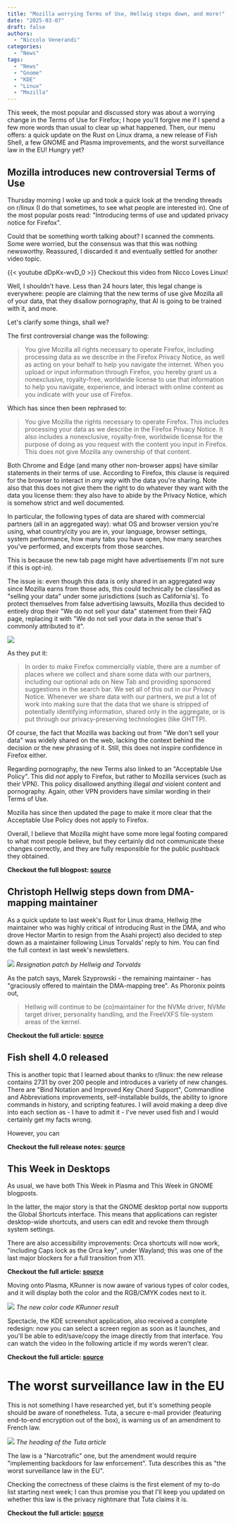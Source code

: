 ```yaml
---
title: "Mozilla worrying Terms of Use, Hellwig steps down, and more!"
date: "2025-03-07"
draft: false
authors:
  - "Niccolo Venerandi"
categories:
  - "News"
tags:
  - "News"
  - "Gnome"
  - "KDE"
  - "Linux"
  - "Mozilla"
---
```


This week, the most popular and discussed story was about a worrying change in the Terms of Use for Firefox; I hope you'll forgive me if I spend a few more words than usual to clear up what happened. Then, our menu offers: a quick update on the Rust on Linux drama, a new release of Fish Shell, a few GNOME and Plasma improvements, and the worst surveillance law in the EU! Hungry yet?

## Mozilla introduces new controversial Terms of Use

Thursday morning I woke up and took a quick look at the trending threads on r/linux (I do that sometimes, to see what people are interested in). One of the most popular posts read: "Introducing terms of use and updated privacy notice for Firefox".

Could that be something worth talking about? I scanned the comments. Some were worried, but the consensus was that this was nothing newsworthy. Reassured, I discarded it and eventually settled for another video topic.

{{< youtube dDpKx-wvD_0 >}}
Checkout this video from Nicco Loves Linux!

Well, I shouldn't have. Less than 24 hours later, this legal change is everywhere: people are claiming that the new terms of use give Mozilla all of your data, that they disallow pornography, that AI is going to be trained with it, and more.

Let's clarify some things, shall we?

The first controversial change was the following:

> You give Mozilla all rights necessary to operate Firefox, including processing data as we describe in the Firefox Privacy Notice, as well as acting on your behalf to help you navigate the internet. When you upload or input information through Firefox, you hereby grant us a nonexclusive, royalty-free, worldwide license to use that information to help you navigate, experience, and interact with online content as you indicate with your use of Firefox.

Which has since then been rephrased to:

> You give Mozilla the rights necessary to operate Firefox. This includes processing your data as we describe in the Firefox Privacy Notice. It also includes a nonexclusive, royalty-free, worldwide license for the purpose of doing as you request with the content you input in Firefox. This does not give Mozilla any ownership of that content.

Both Chrome and Edge (and many other non-browser apps) have similar statements in their terms of use. According to Firefox, this clause is required for the browser to interact in _any way_ with the data you're sharing. Note also that this does not give them the right to do whatever they want with the data you license them: they also have to abide by the Privacy Notice, which is somehow strict and well documented.

In particular, the following types of data are shared with commercial partners (all in an aggregated way): what OS and browser version you're using, what country/city you are in, your language, browser settings, system performance, how many tabs you have open, how many searches you've performed, and excerpts from those searches.

This is because the new tab page might have advertisements (I'm not sure if this is opt-in).

The issue is: even though this data is only shared in an aggregated way since Mozilla earns from those ads, this could technically be classified as "selling your data" under some jurisdictions (such as California's). To protect themselves from false advertising lawsuits, Mozilla thus decided to entirely drop their "We do not sell your data" statement from their FAQ page, replacing it with "We do not sell your data in the sense that's commonly attributed to it".

![](images/00_firefix-terms-of-use.png)

As they put it:

> In order to make Firefox commercially viable, there are a number of places where we collect and share some data with our partners, including our optional ads on New Tab and providing sponsored suggestions in the search bar. We set all of this out in our Privacy Notice. Whenever we share data with our partners, we put a lot of work into making sure that the data that we share is stripped of potentially identifying information, shared only in the aggregate, or is put through our privacy-preserving technologies (like OHTTP).

Of course, the fact that Mozilla was backing out from "We don't sell your data" was widely shared on the web, lacking the context behind the decision or the new phrasing of it. Still, this does not inspire confidence in Firefox either.

Regarding pornography, the new Terms also linked to an "Acceptable Use Policy". This did _not_ apply to Firefox, but rather to Mozilla services (such as their VPN). This policy disallowed anything illegal _and_ violent content and pornography. Again, other VPN providers have similar wording in their Terms of Use.

Mozilla has since then updated the page to make it more clear that the Acceptable Use Policy does not apply to Firefox.

Overall, I believe that Mozilla might have some more legal footing compared to what most people believe, but they certainly did not communicate these changes correctly, and they are fully responsible for the public pushback they obtained.

__Checkout the full blogpost: [source](https://blog.mozilla.org/en/products/firefox/update-on-terms-of-use/)__

## Christoph Hellwig steps down from DMA-mapping maintainer

As a quick update to last week's Rust for Linux drama, Hellwig (the maintainer who was highly critical of introducing Rust in the DMA, and who drove Hector Martin to resign from the Asahi project) also decided to step down as a maintainer following Linus Torvalds' reply to him. You can find the full context in last week's newsletters.

![](images/01_hellwig.png)
_Resignation patch by Hellwig and Torvalds_

As the patch says, Marek Szyprowski - the remaining maintainer - has "graciously offered to maintain the DMA-mapping tree". As Phoronix points out,

> Hellwig will continue to be (co)maintainer for the NVMe driver, NVMe target driver, personality handling, and the FreeVXFS file-system areas of the kernel.

__Checkout the full article: [source](https://www.phoronix.com/news/Hellwig-DMA-Helpers-Removed)__

## Fish shell 4.0 released

This is another topic that I learned about thanks to r/linux: the new release contains 2731 by over 200 people and introduces a variety of new changes. There are "Bind Notation and Improved Key Chord Support", Commandline and Abbreviations improvements, self-installable builds, the ability to ignore commands in history, and scripting features. I will avoid making a deep dive into each section as - I have to admit it - I've never used fish and I would certainly get my facts wrong.

However, you can

__Checkout the full release notes: [source](https://fishshell.com/blog/new-in-40/)__

## This Week in Desktops

As usual, we have both This Week in Plasma and This Week in GNOME blogposts.

In the latter, the major story is that the GNOME desktop portal now supports the Global Shortcuts interface. This means that applications can register desktop-wide shortcuts, and users can edit and revoke them through system settings.

There are also accessibility improvements: Orca shortcuts will now work, "including Caps lock as the Orca key", under Wayland; this was one of the last major blockers for a full transition from X11.

__Checkout the full article: [source](https://thisweek.gnome.org/posts/2025/02/twig-189/)__

Moving onto Plasma, KRunner is now aware of various types of color codes, and it will display both the color and the RGB/CMYK codes next to it.

![](images/02_colors.png)
_The new color code KRunner result_

Spectacle, the KDE screenshot application, also received a complete redesign: now you can select a screen region as soon as it launches, and you'll be able to edit/save/copy the image directly from that interface. You can watch the video in the following article if my words weren't clear.

__Checkout the full article: [source](https://blogs.kde.org/2025/03/01/this-week-in-plasma-great-stuff-for-6.4/)__

# The worst surveillance law in the EU

This is not something I have researched yet, but it's something people should be aware of nonetheless. Tuta, a secure e-mail provider (featuring end-to-end encryption out of the box), is warning us of an amendment to French law.

![](images/03_tuta.png)
_The heading of the Tuta article_

The law is a "Narcotrafic" one, but the amendment would require "implementing backdoors for law enforcement". Tuta describes this as "the worst surveillance law in the EU".

Checking the correctness of these claims is the first element of my to-do list starting next week; I can thus promise you that I'll keep you updated on whether this law is the privacy nightmare that Tuta claims it is.

__Checkout the full article: [source](https://tuta.com/blog/france-surveillance-nacrotrafic-law)__
